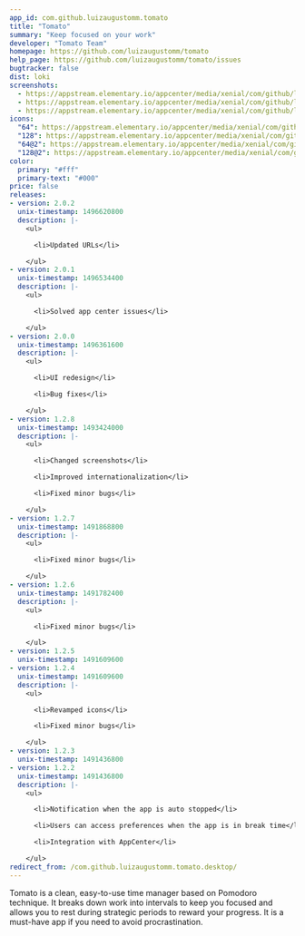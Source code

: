 ```yaml
---
app_id: com.github.luizaugustomm.tomato
title: "Tomato"
summary: "Keep focused on your work"
developer: "Tomato Team"
homepage: https://github.com/luizaugustomm/tomato
help_page: https://github.com/luizaugustomm/tomato/issues
bugtracker: false
dist: loki
screenshots:
  - https://appstream.elementary.io/appcenter/media/xenial/com/github/luizaugustomm.tomato.desktop/99862E7956BD56447EA027AB212E1EFD/screenshots/image-1_orig.png
  - https://appstream.elementary.io/appcenter/media/xenial/com/github/luizaugustomm.tomato.desktop/99862E7956BD56447EA027AB212E1EFD/screenshots/image-2_orig.png
  - https://appstream.elementary.io/appcenter/media/xenial/com/github/luizaugustomm.tomato.desktop/99862E7956BD56447EA027AB212E1EFD/screenshots/image-3_orig.png
icons:
  "64": https://appstream.elementary.io/appcenter/media/xenial/com/github/luizaugustomm.tomato.desktop/99862E7956BD56447EA027AB212E1EFD/icons/64x64/com.github.luizaugustomm.tomato_com.github.luizaugustomm.tomato.png
  "128": https://appstream.elementary.io/appcenter/media/xenial/com/github/luizaugustomm.tomato.desktop/99862E7956BD56447EA027AB212E1EFD/icons/128x128/com.github.luizaugustomm.tomato_com.github.luizaugustomm.tomato.png
  "64@2": https://appstream.elementary.io/appcenter/media/xenial/com/github/luizaugustomm.tomato.desktop/99862E7956BD56447EA027AB212E1EFD/icons/64x64@2/com.github.luizaugustomm.tomato_com.github.luizaugustomm.tomato.png
  "128@2": https://appstream.elementary.io/appcenter/media/xenial/com/github/luizaugustomm.tomato.desktop/99862E7956BD56447EA027AB212E1EFD/icons/128x128@2/com.github.luizaugustomm.tomato_com.github.luizaugustomm.tomato.png
color:
  primary: "#fff"
  primary-text: "#000"
price: false
releases:
- version: 2.0.2
  unix-timestamp: 1496620800
  description: |-
    <ul>

      <li>Updated URLs</li>

    </ul>
- version: 2.0.1
  unix-timestamp: 1496534400
  description: |-
    <ul>

      <li>Solved app center issues</li>

    </ul>
- version: 2.0.0
  unix-timestamp: 1496361600
  description: |-
    <ul>

      <li>UI redesign</li>

      <li>Bug fixes</li>

    </ul>
- version: 1.2.8
  unix-timestamp: 1493424000
  description: |-
    <ul>

      <li>Changed screenshots</li>

      <li>Improved internationalization</li>

      <li>Fixed minor bugs</li>

    </ul>
- version: 1.2.7
  unix-timestamp: 1491868800
  description: |-
    <ul>

      <li>Fixed minor bugs</li>

    </ul>
- version: 1.2.6
  unix-timestamp: 1491782400
  description: |-
    <ul>

      <li>Fixed minor bugs</li>

    </ul>
- version: 1.2.5
  unix-timestamp: 1491609600
- version: 1.2.4
  unix-timestamp: 1491609600
  description: |-
    <ul>

      <li>Revamped icons</li>

      <li>Fixed minor bugs</li>

    </ul>
- version: 1.2.3
  unix-timestamp: 1491436800
- version: 1.2.2
  unix-timestamp: 1491436800
  description: |-
    <ul>

      <li>Notification when the app is auto stopped</li>

      <li>Users can access preferences when the app is in break time</li>

      <li>Integration with AppCenter</li>

    </ul>
redirect_from: /com.github.luizaugustomm.tomato.desktop/
---
```


<p>Tomato is a clean, easy-to-use time manager based on Pomodoro technique. It breaks down work into intervals to keep you focused and allows you to rest during strategic periods to reward your progress. It is a must-have app if you need to avoid procrastination.</p>